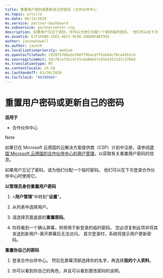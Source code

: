 ```yaml
---
title: 重置用户密码或更新自己的密码 |合作伙伴中心
ms.topic: article
ms.date: 06/15/2019
ms.service: partner-dashboard
ms.subservice: partnercenter-csp
description: 如果用户忘记了密码，你可以为他们分配一个新的临时密码。 他们可以在下次登录合作伙伴中心时使用它。
ms.assetid: E7F1F68D-25E5-46C5-9C98-1D0A9FAB7993
author: jasonwhowell
ms.author: jasonh
ms.localizationpriority: medium
ms.openlocfilehash: c920757d8a2e7b6ff9bacbffb2e84cf0ce45b1c8
ms.sourcegitcommit: 5dcf8cefd2c4731c6a80e57c65b43521d7c37b6d
ms.translationtype: MT
ms.contentlocale: zh-CN
ms.lasthandoff: 03/30/2020
ms.locfileid: "80390666"
---
```

# <a name="reset-a-user-password-or-update-your-own-password"></a>重置用户密码或更新自己的密码

**适用于**

-  合作伙伴中心
   
> [!NOTE]  
>  如果已在 Microsoft 云德国的云解决方案提供商（CSP）计划中注册，请参阅[德国 Microsoft 云德国的合作伙伴中心的用户管理](user-management-in-partner-center-for-microsoft-cloud-germany.md)，以获取有关重置用户密码的信息。

如果用户忘记了密码，请为他们分配一个临时密码。 他们可以在下次登录合作伙伴中心时使用它。

**以管理员身份重置用户密码**

1.  &gt;**用户管理**"中转到"**设置**"。
2.  从列表中选择用户。

3.  请选择页面底部的**重置密码**。

4.  你将看到一个确认屏幕，附带用于新登录的临时密码。 您必须复制此项并将其发送到新用户-离开屏幕后无法访问。 首次登录时，系统将提示用户更新密码。

**重置你自己的密码**

1.  登录合作伙伴中心。 然后在屏幕顶部选择你的名字，再选择**我的个人资料**。

2.  你可以看到你自己的角色，并且可以看到更改密码的说明。

 

 



